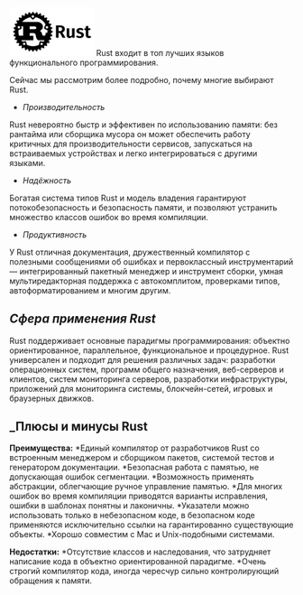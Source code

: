 <img src="https://github.com/Karbovskaya/lisp/blob/master/rust-min.png" width="150" >
Rust входит в топ лучших языков функционального программирования. 

Сейчас мы рассмотрим более подробно, почему многие выбирают Rust.

* _Производительность_

Rust невероятно быстр и эффективен по использованию памяти: без рантайма или сборщика мусора он может обеспечить работу критичных для производительности сервисов, запускаться на встраиваемых устройствах и легко интегрироваться с другими языками.
* _Надёжность_

Богатая система типов Rust и модель владения гарантируют потокобезопасность и безопасность памяти, и позволяют устранить множество классов ошибок во время компиляции.
* _Продуктивность_

У Rust отличная документация, дружественный компилятор с полезными сообщениями об ошибках и первоклассный инструментарий — интегрированный пакетный менеджер и инструмент сборки, умная мультиредакторная поддержка с автокомплитом, проверками типов, автоформатированием и многим другим.

## _Сфера применения Rust_

Rust поддерживает основные парадигмы программирования: объектно ориентированное, параллельное, функциональное и процедурное. Rust универсален и подходит для решения различных задач: разработки операционных систем, программ общего назначения, веб-серверов и клиентов, систем мониторинга серверов, разработки инфраструктуры, приложений для мониторинга системы, блокчейн-сетей, игровых и браузерных движков.


## _Плюсы и минусы Rust
__Преимущества:__
*Единый компилятор от разработчиков Rust со встроенным менеджером и сборщиком пакетов, системой тестов и генератором документации.
*Безопасная работа с памятью, не допускающая ошибок сегментации.
*Возможность применять абстракции, облегчающие ручное управление памятью.
*Для многих ошибок во время компиляции приводятся варианты исправления, ошибки в шаблонах понятны и лаконичны.
*Указатели можно использовать только в небезопасном коде, в безопасном коде применяются исключительно ссылки на гарантированно существующие объекты.
*Хорошо совместим с Mac и Unix-подобными системами.

__Недостатки:__
*Отсутствие классов и наследования, что затрудняет написание кода в объектно ориентированной парадигме.
*Очень строгий компилятор кода, иногда чересчур сильно контролирующий обращения к памяти.
